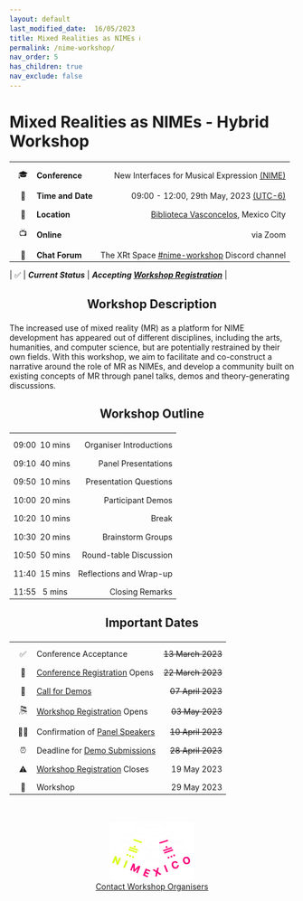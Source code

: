 ```yaml
---
layout: default
last_modified_date:  16/05/2023
title: Mixed Realities as NIMEs ℹ️ 
permalink: /nime-workshop/
nav_order: 5
has_children: true
nav_exclude: false
---
```

<!-- Heading style -->
<style>
  .main-content h1,h2,h3{
    text-align: center;
    margin-bottom: 1em;
  }
</style>

# Mixed Realities as NIMEs - Hybrid Workshop


<style>
  /* Remove table borders*/
  td, th {
    border: none!important;
  }
  /* Attempt to fix up table widths */
  .table-wrapper{
    max-width: 80%;
    margin: 0 auto;
  }  
  table {
    border-collapse: collapse;
  }
  tbody{
    width:max-content;
  }
  /* Fix emoji column width and text settings */
  table td:nth-child(1),
  table th:nth-child(1) {
    min-width: 34px;
  }
  /* Remove left padding in second column */
  table td:nth-child(2),
  table th:nth-child(2) {
    padding-left: 0px;
  }
  table td:nth-child(3),
  table th:nth-child(3) {
    width: max-content;
  }
  /* Remove header row */
  table thead {
  display: none;
  }
  /* Fix uneven padding as a result of removing table header */
  tbody tr td{
  padding-top: 12px;
  }

  .main-content p{
    max-width: 80%;
    margin: 0 auto;
    text-align: justify
  }
</style>

|    |                   |                                                                                                                                                                                             |
|:--:|:------------------|--------------------------------------------------------------------------------------------------------------------------------------------------------------------------------------------:|
| 🎓 | **Conference**    |                                                                                                                   New Interfaces for Musical Expression [(NIME)](https://www.nime2023.org/) |
| 📅 | **Time and Date** | 09:00 - 12:00, 29th May, 2023 [(UTC-6)](https://www.timeanddate.com/worldclock/converter.html?iso=20230529T150000&p1=103&p2=224&p3=155&p4=64&p5=179&p6=136&p7=195&p8=2&p9=102&p10=240) |
| 📍 | **Location**      |                                                                                                            [Biblioteca Vasconcelos](https://www.bibliotecavasconcelos.gob.mx/), Mexico City |
| 📺 | **Online**        |                                                                                                                                                                                    via Zoom |
| 💬 | **Chat Forum**    |                                                                                                               The XRt Space [#nime-workshop](https://discord.gg/TDKxhWgEuv) Discord channel |

                                                                                                                                                                                    
| ✅  | ***Current Status*** |                                                                                                                                                            ***Accepting [Workshop Registration](https://bit.ly/nime2023_workshopsregistration)*** |


## Workshop Description

The increased use of mixed reality (MR) as a platform for NIME development has appeared out of different disciplines, including the arts, humanities, and computer science, but are potentially restrained by their own fields. With this workshop, we aim to facilitate and co-construct a narrative around the role of MR as NIMEs, and develop a community built on existing concepts of MR through panel talks, demos and theory-generating discussions.

## Workshop Outline

|       |         |                         |
|:------|:-------:|------------------------:|
| 09:00 | 10 mins | Organiser Introductions |
| 09:10 | 40 mins |     Panel Presentations |
| 09:50 | 10 mins |  Presentation Questions |
| 10:00 | 20 mins |       Participant Demos |
| 10:20 | 10 mins |                   Break |
| 10:30 | 20 mins |       Brainstorm Groups |
| 10:50 | 50 mins |  Round-table Discussion |
| 11:40 | 15 mins | Reflections and Wrap-up |
| 11:55 | 5 mins  |         Closing Remarks |


## Important Dates

|       |                                                                        |                                                                               |
|:-----:|:-----------------------------------------------------------------------|------------------------------------------------------------------------------:|
|   ✅   | Conference Acceptance                                                  |                                                             ~~13 March 2023~~ |
|  📝   | [Conference Registration](https://www.nime2023.org/registration) Opens |                                                             ~~22 March 2023~~ |
|  🎉   | [Call for Demos](call)                                                 |                                                                 ~~07 April 2023~~ |
|  🎘   | [Workshop Registration](https://bit.ly/nime2023_workshopsregistration) Opens                                            |                                                                         ~~03 May 2023~~ |
| 🧑‍🏫 | Confirmation of [Panel Speakers](panel)                                |                                                                 ~~10 April 2023~~ |
|   ⏰   | Deadline for [Demo Submissions](call)                                  | ~~28 April 2023~~ |
|  ⚠️   | [Workshop Registration](https://bit.ly/nime2023_workshopsregistration) Closes                                           |                                                                         19 May 2023 |
|  🤖   | Workshop                                                               |                                                                   29 May 2023 |

<br>
<br>

<!-- Remove link underline on image -->
<style>
    #img-a{
        background-image: none;
    }
</style>

<div align="center">
  <a id="img-a" href="https://www.nime2023.org/"><img src="../../assets/images/nimexico.png" width="150px"></a>
  <br>
  <a href="mailto:s.bilbow@sussex.ac.uk,yichen.wang@anu.edu.au>">Contact Workshop Organisers</a>
</div>